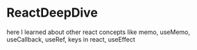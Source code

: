 # ReactDeepDive
here I learned about other react concepts like memo, useMemo, useCallback, useRef, keys in react, useEffect
